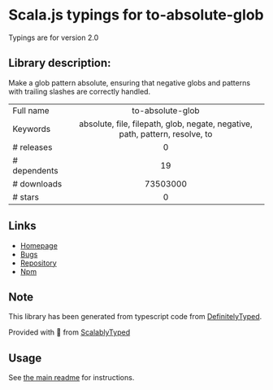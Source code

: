 
# Scala.js typings for to-absolute-glob

Typings are for version 2.0

## Library description:
Make a glob pattern absolute, ensuring that negative globs and patterns with trailing slashes are correctly handled.

|                    |                 |
| ------------------ | :-------------: |
| Full name          | to-absolute-glob |
| Keywords           | absolute, file, filepath, glob, negate, negative, path, pattern, resolve, to |
| # releases         | 0 |
| # dependents       | 19 |
| # downloads        | 73503000 |
| # stars            | 0 |

## Links
- [Homepage](https://github.com/jonschlinkert/to-absolute-glob)
- [Bugs](https://github.com/jonschlinkert/to-absolute-glob/issues)
- [Repository](https://github.com/jonschlinkert/to-absolute-glob)
- [Npm](https://www.npmjs.com/package/to-absolute-glob)
    


## Note
This library has been generated from typescript code from [DefinitelyTyped](https://definitelytyped.org).

Provided with :purple_heart: from [ScalablyTyped](https://github.com/oyvindberg/ScalablyTyped)

## Usage
See [the main readme](../../readme.md) for instructions.


